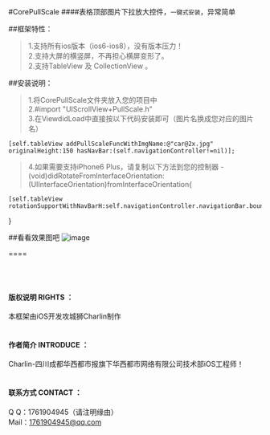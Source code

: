 #CorePullScale
####表格顶部图片下拉放大控件，`一键式安装`，异常简单



##框架特性：<br />
>1.支持所有ios版本（ios6-ios8），没有版本压力！<br />
>2.支持大屏的横竖屏，不再担心横屏变形了。<br />
>2.支持TableView 及 CollectionView 。<br />

##安装说明：<br />
>1.将CorePullScale文件夹放入您的项目中<br />
>2.#import "UIScrollView+PullScale.h"<br />
>3.在ViewdidLoad中直接按以下代码安装即可（图片名换成您对应的图片名）<br />

    [self.tableView addPullScaleFuncWithImgName:@"car@2x.jpg" originalHeight:150 hasNavBar:(self.navigationController!=nil)];
  
>4.如果需要支持iPhone6 Plus，请复制以下方法到您的控制器
  -(void)didRotateFromInterfaceOrientation:(UIInterfaceOrientation)fromInterfaceOrientation{
    
    [self.tableView rotationSupportWithNavBarH:self.navigationController.navigationBar.bounds.size.height];
}



##看看效果图吧
![image](./img/1.png)

====

<br /><br />
#### 版权说明 RIGHTS ：<br />
本框架由iOS开发攻城狮Charlin制作<br /><br />
#### 作者简介 INTRODUCE ：<br />
Charlin-四川成都华西都市报旗下华西都市网络有限公司技术部iOS工程师！
<br /><br />
#### 联系方式 CONTACT ：<br />
Q    Q：1761904945（请注明缘由）<br />
Mail：1761904945@qq.com
<br />

